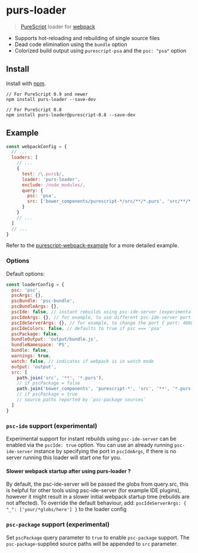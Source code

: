 # purs-loader

> [PureScript](http://www.purescript.org) loader for [webpack](http://webpack.github.io)

- Supports hot-reloading and rebuilding of single source files
- Dead code elimination using the `bundle` option
- Colorized build output using `purescript-psa` and the `psc: "psa"` option

## Install

Install with [npm](https://npmjs.org/package/purs-loader).

```
// For PureScript 0.9 and newer
npm install purs-loader --save-dev

// For PureScript 0.8
npm install purs-loader@purescript-0.8 --save-dev
```

## Example

```javascript
const webpackConfig = {
  // ...
  loaders: [
    // ...
    {
      test: /\.purs$/,
      loader: 'purs-loader',
      exclude: /node_modules/,
      query: {
        psc: 'psa',
        src: ['bower_components/purescript-*/src/**/*.purs', 'src/**/*.purs']
      }
    }
    // ...
  ]
  // ...
}
```

Refer to the [purescript-webpack-example](https://github.com/ethul/purescript-webpack-example) for a more detailed example.

### Options

Default options:

```javascript
const loaderConfig = {
  psc: 'psc',
  pscArgs: {},
  pscBundle: 'psc-bundle',
  pscBundleArgs: {},
  pscIde: false, // instant rebuilds using psc-ide-server (experimental)
  pscIdeArgs: {}, // for example, to use different psc-ide-server port: {port: 4088}
  pscIdeServerArgs: {}, // for example, to change the port { port: 4088 }
  pscIdeColors: false, // defaults to true if psc === 'psa'
  pscPackage: false,
  bundleOutput: 'output/bundle.js',
  bundleNamespace: 'PS',
  bundle: false,
  warnings: true,
  watch: false, // indicates if webpack is in watch mode
  output: 'output',
  src: [
    path.join('src', '**', '*.purs'),
    // if pscPackage = false
    path.join('bower_components', 'purescript-*', 'src', '**', '*.purs')
    // if pscPackage = true
    // source paths reported by `psc-package sources`
  ]
}
```

### `psc-ide` support (experimental)

Experimental support for instant rebuilds using `psc-ide-server` can be enabled
via the `pscIde: true` option.
You can use an already running `psc-ide-server` instance by specifying the port in `pscIdeArgs`,
if there is no server running this loader will start one for you.


#### Slower webpack startup after using purs-loader ?

By default, the psc-ide-server will be passed the globs from query.src, this is
helpful for other tools using psc-ide-server (for example IDE plugins), however
it might result in a slower initial webpack startup time (rebuilds are not
affected). To override the default behaviour, add:
`pscIdeServerArgs: { "_": ['your/*globs/here'] }` to the loader config

### `psc-package` support (experimental)

Set `pscPackage` query parameter to `true` to enable `psc-package` support. The `psc-package`-supplied source paths 
will be appended to `src` parameter.
